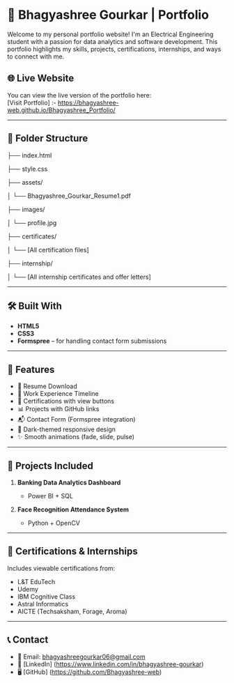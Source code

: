  # 💼 Bhagyashree Gourkar | Portfolio

Welcome to my personal portfolio website! I'm an Electrical Engineering student with a passion for data analytics and software development. This portfolio highlights my skills, projects, certifications, internships, and ways to connect with me.

## 🌐 Live Website
You can view the live version of the portfolio here:  
[Visit Portfolio] :-  https://bhagyashree-web.github.io/Bhagyashree_Portfolio/

---

## 📁 Folder Structure
├── index.html

├── style.css

├── assets/

│ └── Bhagyashree_Gourkar_Resume1.pdf

├── images/

│ └── profile.jpg

├── certificates/

│ └── [All certification files]

├── internship/

│ └── [All internship certificates and offer letters]

---

## 🛠️ Built With

- **HTML5**
- **CSS3**
- **Formspree** – for handling contact form submissions

---

## 📌 Features

- 📄 Resume Download
- 💼 Work Experience Timeline
- 🧾 Certifications with view buttons
- 📊 Projects with GitHub links
- 📬 Contact Form (Formspree integration)
- 🌙 Dark-themed responsive design
- ✨ Smooth animations (fade, slide, pulse)

---

## 🧪 Projects Included

1. **Banking Data Analytics Dashboard**
   - Power BI + SQL

2. **Face Recognition Attendance System**
   - Python + OpenCV

---

## 📜 Certifications & Internships

Includes viewable certifications from:
- L&T EduTech
- Udemy
- IBM Cognitive Class
- Astral Informatics
- AICTE (Techsaksham, Forage, Aroma)

---

## 📞 Contact

- 📧 Email: bhagyashreegourkar06@gmail.com
- 💼 [LinkedIn] (https://www.linkedin.com/in/bhagyashree-gourkar)
- 🖥️ [GitHub] (https://github.com/Bhagyashree-web)
